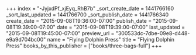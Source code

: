+++
index = "-JyjxdPf_xjEyq_RhB7b"
_sort_create_date = 1441766160
_sort_last_updated = 1441766700
_sort_publish_date = 1441766340
create_date = "2015-09-08T19:36:00-07:00"
publish_date = "2015-09-08T19:39:00-07:00"
date = "2015-09-08T19:39:00-07:00"
last_updated = "2015-09-08T19:45:00-07:00"
preview_url = "300533dc-7dbe-09e8-d448-e9a9d704bc00"
name = "Flying Dolphin Press"
title = "Flying Dolphin Press"
books_by_this_publisher = ["books/three-bags-full"]
+++
